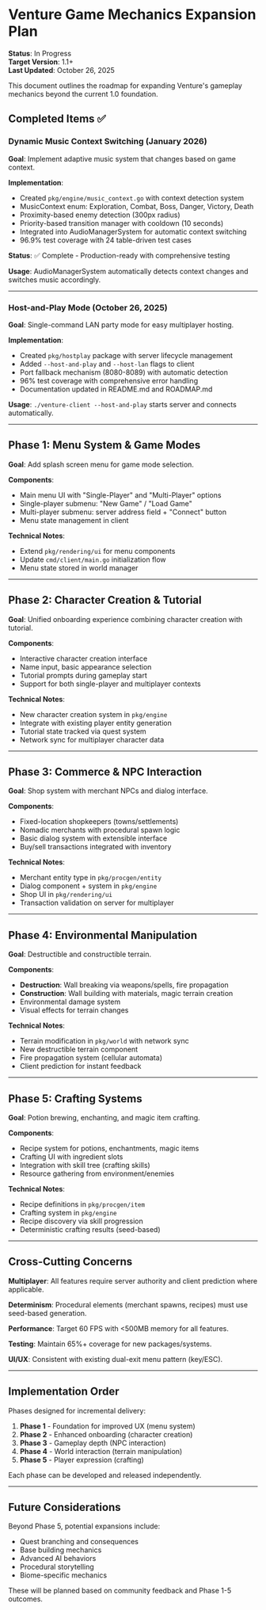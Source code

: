 # Venture Game Mechanics Expansion Plan

**Status**: In Progress  
**Target Version**: 1.1+  
**Last Updated**: October 26, 2025

This document outlines the roadmap for expanding Venture's gameplay mechanics beyond the current 1.0 foundation.

## Completed Items ✅

### Dynamic Music Context Switching (January 2026)
**Goal**: Implement adaptive music system that changes based on game context.

**Implementation**:
- Created `pkg/engine/music_context.go` with context detection system
- MusicContext enum: Exploration, Combat, Boss, Danger, Victory, Death
- Proximity-based enemy detection (300px radius)
- Priority-based transition manager with cooldown (10 seconds)
- Integrated into AudioManagerSystem for automatic context switching
- 96.9% test coverage with 24 table-driven test cases

**Status**: ✅ Complete - Production-ready with comprehensive testing

**Usage**: AudioManagerSystem automatically detects context changes and switches music accordingly.

---

### Host-and-Play Mode (October 26, 2025)
**Goal**: Single-command LAN party mode for easy multiplayer hosting.

**Implementation**:
- Created `pkg/hostplay` package with server lifecycle management
- Added `--host-and-play` and `--host-lan` flags to client
- Port fallback mechanism (8080-8089) with automatic detection
- 96% test coverage with comprehensive error handling
- Documentation updated in README.md and ROADMAP.md

**Usage**: `./venture-client --host-and-play` starts server and connects automatically.

---

## Phase 1: Menu System & Game Modes

**Goal**: Add splash screen menu for game mode selection.

**Components**:
- Main menu UI with "Single-Player" and "Multi-Player" options
- Single-player submenu: "New Game" / "Load Game"
- Multi-player submenu: server address field + "Connect" button
- Menu state management in client

**Technical Notes**:
- Extend `pkg/rendering/ui` for menu components
- Update `cmd/client/main.go` initialization flow
- Menu state stored in world manager

---

## Phase 2: Character Creation & Tutorial

**Goal**: Unified onboarding experience combining character creation with tutorial.

**Components**:
- Interactive character creation interface
- Name input, basic appearance selection
- Tutorial prompts during gameplay start
- Support for both single-player and multiplayer contexts

**Technical Notes**:
- New character creation system in `pkg/engine`
- Integrate with existing player entity generation
- Tutorial state tracked via quest system
- Network sync for multiplayer character data

---

## Phase 3: Commerce & NPC Interaction

**Goal**: Shop system with merchant NPCs and dialog interface.

**Components**:
- Fixed-location shopkeepers (towns/settlements)
- Nomadic merchants with procedural spawn logic
- Basic dialog system with extensible interface
- Buy/sell transactions integrated with inventory

**Technical Notes**:
- Merchant entity type in `pkg/procgen/entity`
- Dialog component + system in `pkg/engine`
- Shop UI in `pkg/rendering/ui`
- Transaction validation on server for multiplayer

---

## Phase 4: Environmental Manipulation

**Goal**: Destructible and constructible terrain.

**Components**:
- **Destruction**: Wall breaking via weapons/spells, fire propagation
- **Construction**: Wall building with materials, magic terrain creation
- Environmental damage system
- Visual effects for terrain changes

**Technical Notes**:
- Terrain modification in `pkg/world` with network sync
- New destructible terrain component
- Fire propagation system (cellular automata)
- Client prediction for instant feedback

---

## Phase 5: Crafting Systems

**Goal**: Potion brewing, enchanting, and magic item crafting.

**Components**:
- Recipe system for potions, enchantments, magic items
- Crafting UI with ingredient slots
- Integration with skill tree (crafting skills)
- Resource gathering from environment/enemies

**Technical Notes**:
- Recipe definitions in `pkg/procgen/item`
- Crafting system in `pkg/engine`
- Recipe discovery via skill progression
- Deterministic crafting results (seed-based)

---

## Cross-Cutting Concerns

**Multiplayer**: All features require server authority and client prediction where applicable.

**Determinism**: Procedural elements (merchant spawns, recipes) must use seed-based generation.

**Performance**: Target 60 FPS with <500MB memory for all features.

**Testing**: Maintain 65%+ coverage for new packages/systems.

**UI/UX**: Consistent with existing dual-exit menu pattern (key/ESC).

---

## Implementation Order

Phases designed for incremental delivery:
1. **Phase 1** - Foundation for improved UX (menu system)
2. **Phase 2** - Enhanced onboarding (character creation)
3. **Phase 3** - Gameplay depth (NPC interaction)
4. **Phase 4** - World interaction (terrain manipulation)
5. **Phase 5** - Player expression (crafting)

Each phase can be developed and released independently.

---

## Future Considerations

Beyond Phase 5, potential expansions include:
- Quest branching and consequences
- Base building mechanics
- Advanced AI behaviors
- Procedural storytelling
- Biome-specific mechanics

These will be planned based on community feedback and Phase 1-5 outcomes.

